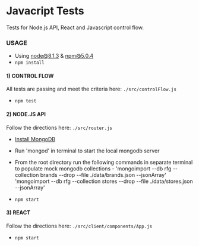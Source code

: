 # Javacript Tests

Tests for Node.js API, React and Javascript control flow.

### USAGE

- Using node@8.1.3 & npm@5.0.4
- `npm install`

#### 1) CONTROL FLOW

All tests are passing and meet the criteria here: `./src/controlFlow.js`

- `npm test`

#### 2) NODE.JS API

Follow the directions here: `./src/router.js`

- <a href="https://docs.mongodb.org/manual/tutorial/install-mongodb-on-os-x/">Install MongoDB</a>


- Run 'mongod' in terminal to start the local mongodb server


- From the root directory run the following commands in separate terminal to populate mock mongodb collections - 
	'mongoimport --db rfg --collection brands --drop --file ./data/brands.json --jsonArray'
	'mongoimport --db rfg --collection stores --drop --file ./data/stores.json --jsonArray'

- `npm start`

#### 3) REACT

Follow the directions here: `./src/client/components/App.js`

- `npm start`
